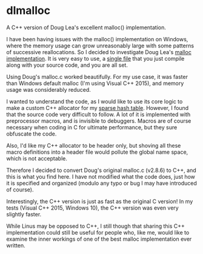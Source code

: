 # dlmalloc
A C++ version of Doug Lea's excellent malloc() implementation.

I have been having issues with the malloc() implementation on Windows, where the memory usage can grow unreasonably large with some patterns of successive reallocations. So I decided to investigate Doug Lea's [malloc implementation](http://g.oswego.edu/dl/html/malloc.html). It is very easy to use, a [single file](ftp://g.oswego.edu/pub/misc/malloc.c) that you just compile along with your source code, and you are all set.

Using Doug's malloc.c worked beautifully. For my use case, it was faster than Windows default malloc (I'm using Visual C++ 2015), and memory usage was considerably reduced.

I wanted to understand the code, as I would like to use its core logic to make a custom C++ allocator for my [sparse hash table](https://github.com/greg7mdp/sparsepp). However, I found that the source code very difficult to follow. A lot of it is implemented with preprocessor macros, and is invisible to debuggers. Macros are of course necessary when coding in C for ultimate performance, but they sure obfuscate the code.

Also, I'd like my C++ allocator to be header only, but shoving all these macro definitions into a header file would pollute the global name space, which is not acceptable.

Therefore I decided to convert Doug's original malloc.c (v2.8.6) to C++, and this is what you find here. I have not modified what the code does, just how it is specified and organized (modulo any typo or bug I may have introduced of course).

Interestingly, the C++ version is just as fast as the original C version! In my tests (Visual C++ 2015, Windows 10), the C++ version was even very slightly faster.

While Linus may be opposed to C++, I still though that sharing this C++ implementation could still be useful for people who, like me, would like to examine the inner workings of one of the best malloc implementation ever written.
